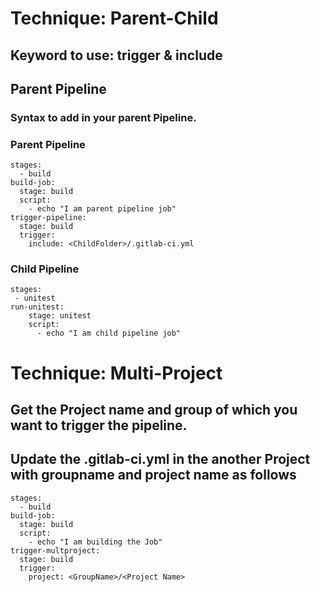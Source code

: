# Technique: Parent-Child

## Keyword to use: trigger & include 

## Parent Pipeline
### Syntax to add in your parent Pipeline.

### Parent Pipeline
```
stages:
  - build
build-job:
  stage: build
  script:
    - echo "I am parent pipeline job"
trigger-pipeline:
  stage: build
  trigger:
    include: <ChildFolder>/.gitlab-ci.yml
```

### Child Pipeline

```
stages:
 - unitest
run-unitest:
    stage: unitest
    script:
      - echo "I am child pipeline job"
```

# Technique: Multi-Project

## Get the Project name and group of which you want to trigger the pipeline.

## Update the .gitlab-ci.yml in the another Project with groupname and project name as follows

```
stages:
  - build
build-job:
  stage: build
  script:
    - echo "I am building the Job"
trigger-multproject:
  stage: build
  trigger:
    project: <GroupName>/<Project Name>
```
